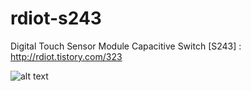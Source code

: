 # rdiot-s243
Digital Touch Sensor Module Capacitive Switch [S243] : http://rdiot.tistory.com/323

![alt text](http://cfile9.uf.tistory.com/image/2273C33A58B4AA2D34ED66)
